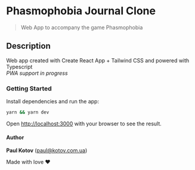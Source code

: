 # Phasmophobia Journal Clone

> Web App to accompany the game Phasmophobia

## Description

Web app created with Create React App + Tailwind CSS and powered with Typescript  
_PWA support in progress_

### Getting Started

Install dependencies and run the app:

```bash
yarn && yarn dev
```

Open [http://localhost:3000](http://localhost:3000) with your browser to see the result.

#### Author

**Paul Kotov** (paul@kotov.com.ua)

Made with love ❤️
